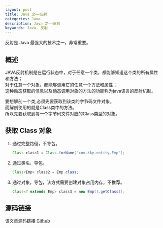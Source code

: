 ```yaml
---
layout: post
title: Java 之——反射
categories: Java
description: Java 之——反射
keywords: Java, 反射
---
```


反射是 Java 最强大的技术之一，非常重要。

## 概述
JAVA反射机制是在运行状态中，对于任意一个类，都能够知道这个类的所有属性和方法；<br>
对于任意一个对象，都能够调用它的任意一个方法和属性；<br>
这种动态获取的信息以及动态调用对象的方法的功能称为java语言的反射机制。

要想解剖一个类,必须先要获取到该类的字节码文件对象。<br>
而解剖使用的就是Class类中的方法。<br>
所以先要获取到每一个字节码文件对应的Class类型的对象。


## 获取 Class 对象
1. 通过完整路径，不导包。<br>
	```java
	Class class1 = Class.forName("com.kky.entity.Emp");
	```
2. 通过类名，导包。<br>
	```java
	Class<Emp> class2 = Emp.class;
	```
3. 通过对象，导包，该方式需要创建对象占用内存，不推荐。<br>
	```java
	Class<? extends Emp> class3 = new Emp().getClass();
	```
	
	
	
## 源码链接
该文章源码链接 [Github](url)